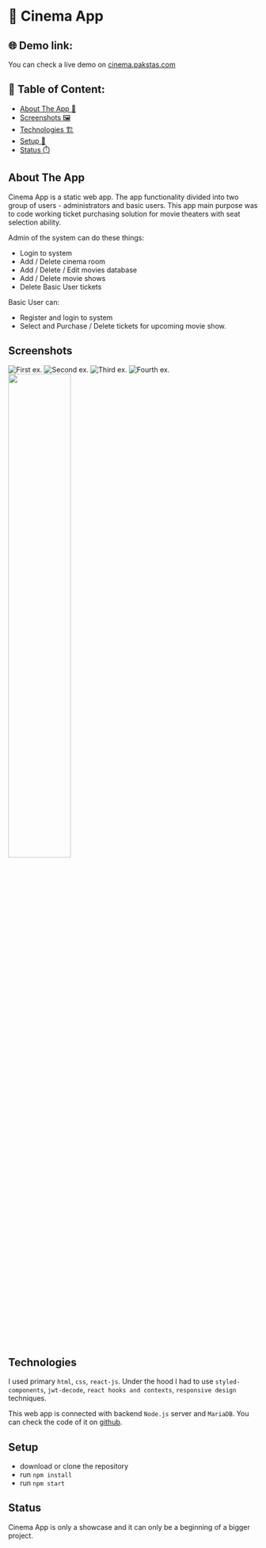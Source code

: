 # :movie_camera: Cinema App


## :globe_with_meridians: Demo link:
You can check a live demo on [cinema.pakstas.com](http://cinema.pakstas.com)


## :file_folder: Table of Content: 

- [About The App :page_with_curl:](#about-the-app)
- [Screenshots :framed_picture:](#screenshots)
- [Technologies :building_construction:](#technologies)
- [Setup :wrench:](#setup)
- [Status :stopwatch:](#status)


## About The App 
Cinema App is a static web app. The app functionality divided into two group of users - administrators and basic users. This app main purpose was to code working ticket purchasing solution for movie theaters with seat selection ability. 

Admin of the system can do these things:
- Login to system
- Add / Delete cinema room
- Add / Delete / Edit movies database
- Add / Delete movie shows
- Delete Basic User tickets

Basic User can:
- Register and login to system
- Select and Purchase / Delete tickets for upcoming movie show.

## Screenshots 

![First ex.](https://i.ibb.co/bNnr3Ds/1.png)
![Second ex.](https://i.ibb.co/7gh60Qn/2.png)
![Third ex.](https://i.ibb.co/yWBpSYP/3.png)
![Fourth ex.](https://i.ibb.co/vzf8k8S/4.png)
<img src="https://i.ibb.co/yWBpSYP/3.png" width=50% height=50%>


## Technologies 
I used primary `html`, `css`, `react-js`.
Under the hood I had to use `styled-components`, `jwt-decode`, `react hooks and contexts`, `responsive design` techniques.

This web app is connected with backend `Node.js` server and `MariaDB`. You can check the code of it on [github](https://github.com/pakstas/Cinema-backend).


## Setup 
- download or clone the repository
- run `npm install`
- run `npm start`


## Status 
Cinema App is only a showcase and it can only be a beginning of a bigger project.

